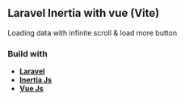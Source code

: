 ## Laravel Inertia with vue (Vite)

Loading data with infinite scroll & load more button

### Build with

- **[Laravel](https://laravel.com/)**
- **[Inertia Js](https://inertiajs.com/)**
- **[Vue Js](https://vuejs.org/)**
